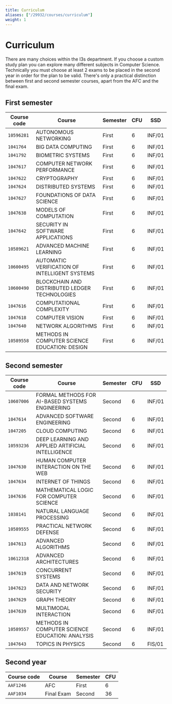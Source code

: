 ```yaml
---
title: Curriculum
aliases: ["/29932/courses/curriculum"]
weight: 1
---
```


# Curriculum
There are many choices within the I3s department. If you choose a custom study plan you can explore many different subjects in Computer Science.
Technically you must choose at least 2 exams to be placed in the second year in order for the plan to be valid.
There's only a practical distinction between first and second semester courses, apart from the AFC and the final exam.

## First semester
| Course code | Course                                               | Semester         | CFU | SSD    |
| ----------- | ---------------------------------------------------- | ---------------- | --- | ------ |
| `10596281`    | AUTONOMOUS NETWORKING                                 | First            | 6   | INF/01 |
| `1041764`     | BIG DATA COMPUTING                                    | First            | 6   | INF/01 |
| `1041792`     | BIOMETRIC SYSTEMS                                     | First            | 6   | INF/01 |
| `1047617`     | COMPUTER NETWORK PERFORMANCE                          | First            | 6   | INF/01 |
| `1047622`     | CRYPTOGRAPHY                                          | First            | 6   | INF/01 |
| `1047624`     | DISTRIBUTED SYSTEMS                                   | First            | 6   | INF/01 |
| `1047627`     | FOUNDATIONS OF DATA SCIENCE                           | First            | 6   | INF/01 |
| `1047638`     | MODELS OF COMPUTATION                                 | First            | 6   | INF/01 |
| `1047642`     | SECURITY IN SOFTWARE APPLICATIONS                     | First            | 6   | INF/01 |
| `10589621`    | ADVANCED MACHINE LEARNING                             | First            | 6   | INF/01 |
| `10600495`    | AUTOMATIC VERIFICATION OF INTELLIGENT SYSTEMS         | First            | 6   | INF/01 |
| `10600490`    | BLOCKCHAIN AND DISTRIBUTED LEDGER TECHNOLOGIES        | First            | 6   | INF/01 |
| `1047616`     | COMPUTATIONAL COMPLEXITY                              | First            | 6   | INF/01 |
| `1047618`     | COMPUTER VISION                                       | First            | 6   | INF/01 |
| `1047640`     | NETWORK ALGORITHMS                                    | First            | 6   | INF/01 |
| `10589558`    | METHODS IN COMPUTER SCIENCE EDUCATION: DESIGN         | First            | 6   | INF/01 |

## Second semester

| Course code | Course                                                | Semester         | CFU | SSD    |
| ----------- | ----------------------------------------------------- | ---------------- | --- | ------ |
| `10607006`    | FORMAL METHODS FOR AI-BASED SYSTEMS ENGINEERING       | Second           | 6   | INF/01 |
| `1047614`     | ADVANCED SOFTWARE ENGINEERING                         | Second           | 6   | INF/01 |
| `1047205`     | CLOUD COMPUTING                                       | Second           | 6   | INF/01 |
| `10593236`    | DEEP LEARNING AND APPLIED ARTIFICIAL INTELLIGENCE     | Second           | 6   | INF/01 |
| `1047630`     | HUMAN COMPUTER INTERACTION ON THE WEB                 | Second           | 6   | INF/01 |
| `1047634`     | INTERNET OF THINGS                                    | Second           | 6   | INF/01 |
| `1047636`     | MATHEMATICAL LOGIC FOR COMPUTER SCIENCE               | Second           | 6   | INF/01 |
| `1038141`     | NATURAL LANGUAGE PROCESSING                           | Second           | 6   | INF/01 |
| `10589555`    | PRACTICAL NETWORK DEFENSE                             | Second           | 6   | INF/01 |
| `1047613`     | ADVANCED ALGORITHMS                                   | Second           | 6   | INF/01 |
| `10612318`    | ADVANCED ARCHITECTURES                                | Second           | 6   | INF/01 |
| `1047619`     | CONCURRENT SYSTEMS                                    | Second           | 6   | INF/01 |
| `1047623`     | DATA AND NETWORK SECURITY                             | Second           | 6   | INF/01 |
| `1047629`     | GRAPH THEORY                                          | Second           | 6   | INF/01 |
| `1047639`     | MULTIMODAL INTERACTION                                | Second           | 6   | INF/01 |
| `10589557`    | METHODS IN COMPUTER SCIENCE EDUCATION: ANALYSIS       | Second           | 6   | INF/01 |
| `1047643`     | TOPICS IN PHYSICS                                     | Second           | 6   | FIS/01 |

## Second year
| Course code | Course                                               | Semester | CFU |
| ----------- | ---------------------------------------------------- | -------- | --- |
| `AAF1246`     | AFC                                                  | First    | 6   |
| `AAF1034`     | Final Exam 											 | Second   | 36  |